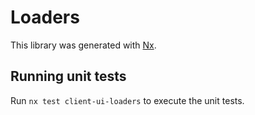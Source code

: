 # Loaders

This library was generated with [Nx](https://nx.dev).

## Running unit tests

Run `nx test client-ui-loaders` to execute the unit tests.

